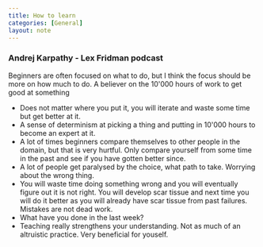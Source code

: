 ```yaml
---
title: How to learn
categories: [General]
layout: note
---
```

### Andrej Karpathy - Lex Fridman podcast

Beginners are often focused on what to do, but I think the focus should be more on how
much to do.
A believer on the 10'000 hours of work to get good at something
- Does not matter where you put it, you will iterate and waste some time but get 
  better at it.
- A sense of determinism at picking a thing and putting in 10'000 hours to become an 
  expert at it.
- A lot of times beginners compare themselves to other people in the domain, but that
  is very hurtful. Only compare yourself from some time in the past and see if you 
  have gotten better since.
- A lot of people get paralysed by the choice, what path to take. Worrying about the 
  wrong thing.
- You will waste time doing something wrong and you will eventually figure out it is 
  not right. You will develop scar tissue and next time you will do it better as you
  will already have scar tissue from past failures. Mistakes are not dead work.
- What have you done in the last week?
- Teaching really strengthens your understanding. Not as much of an altruistic
  practice. Very beneficial for youself.
